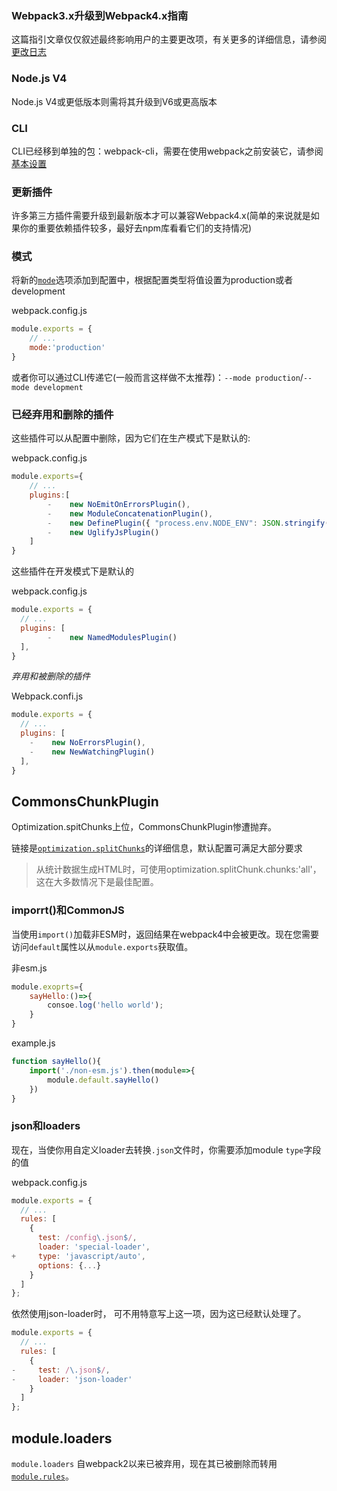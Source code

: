 ### Webpack3.x升级到Webpack4.x指南

这篇指引文章仅仅叙述最终影响用户的主要更改项，有关更多的详细信息，请参阅[更改日志](https://github.com/webpack/webpack/releases)

### Node.js V4

Node.js V4或更低版本则需将其升级到V6或更高版本

### CLI

CLI已经移到单独的包：webpack-cli，需要在使用webpack之前安装它，请参阅[基本设置](https://webpack.js.org/guides/getting-started/#basic-setup)

### 更新插件

许多第三方插件需要升级到最新版本才可以兼容Webpack4.x(简单的来说就是如果你的重要依赖插件较多，最好去npm库看看它们的支持情况)

### 模式

将新的[`mode`](https://webpack.js.org/concepts/mode/)选项添加到配置中，根据配置类型将值设置为production或者development

webpack.config.js

```javascript
module.exports = {
    // ...
    mode:'production'
}
```

或者你可以通过CLI传递它(一般而言这样做不太推荐)：`--mode production`/`--mode development`

### 已经弃用和删除的插件

这些插件可以从配置中删除，因为它们在生产模式下是默认的:

webpack.config.js

```javascript
module.exports={
    // ...
    plugins:[
        -    new NoEmitOnErrorsPlugin(),
        -    new ModuleConcatenationPlugin(),
        -    new DefinePlugin({ "process.env.NODE_ENV": JSON.stringify("production") })
        -    new UglifyJsPlugin()
    ]
}
```

这些插件在开发模式下是默认的

webpack.config.js

```js
module.exports = {
  // ...
  plugins: [
		-    new NamedModulesPlugin()
  ],
}
```

*弃用和被删除的插件*

Webpack.confi.js

```javascript
module.exports = {
  // ...
  plugins: [
    -    new NoErrorsPlugin(),
    -    new NewWatchingPlugin()
  ],
}
```

## CommonsChunkPlugin

Optimization.spitChunks上位，CommonsChunkPlugin惨遭抛弃。

链接是[`optimization.splitChunks`](https://webpack.js.org/configuration/optimization/#optimization-splitchunks/)的详细信息，默认配置可满足大部分要求

> 从统计数据生成HTML时，可使用optimization.splitChunk.chunks:'all'，这在大多数情况下是最佳配置。

### imporrt()和CommonJS

当使用`import()`加载非ESM时，返回结果在webpack4中会被更改。现在您需要访问`default`属性以从`module.exports`获取值。

非esm.js

```javascript
module.exoprts={
    sayHello:()=>{
        consoe.log('hello world');
    }
}
```

example.js

```javascript
function sayHello(){
    import('./non-esm.js').then(module=>{
        module.default.sayHello()
    })
}
```

### json和loaders

现在，当使你用自定义loader去转换`.json`文件时，你需要添加module `type`字段的值

webpack.config.js

```javascript
module.exports = {
  // ...
  rules: [
    {
      test: /config\.json$/,
      loader: 'special-loader',
+     type: 'javascript/auto',
      options: {...}
    }
  ]
};
```

依然使用json-loader时， 可不用特意写上这一项，因为这已经默认处理了。

```javascript
module.exports = {
  // ...
  rules: [
    {
-     test: /\.json$/,
-     loader: 'json-loader'
    }
  ]
};
```

## module.loaders

`module.loaders` 自webpack2以来已被弃用，现在其已被删除而转用[`module.rules`](https://webpack.js.org/configuration/module/#rule)。